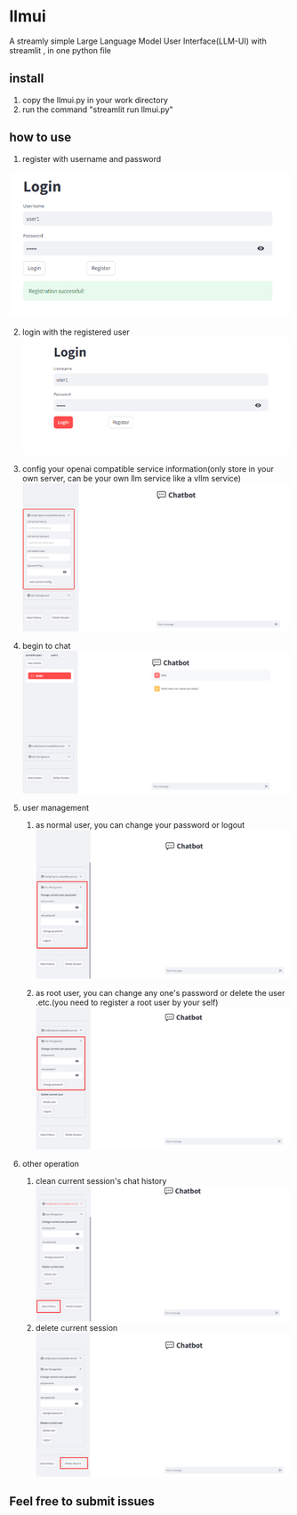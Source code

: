 # llmui
A streamly simple Large Language Model User Interface(LLM-UI) with streamlit , in one python file

## install

1. copy the llmui.py in your work directory
2. run the command "streamlit run llmui.py"

## how to use

1. register with username and password

![avatar](images/register.png)

2. login with the registered user
![avatar](images/login.png)

3. config your openai compatible service information(only store in your own server, can be your own llm service like a vllm service)
![avatar](images/open_ai_service_config.png)

4. begin to chat
![avatar](images/chat_hello.png)

5. user management
   1. as normal user, you can change your password or logout
   ![avatar](images/normal_user_mgr.png)
  
   2. as root user, you can change any one's password or delete the user .etc.(you need to register a root user by your self)
   ![avatar](images/root_user_mgr.png)

6. other operation
   1. clean current session's chat history
   ![avatar](images/clean_history.png)
   2. delete current session
   ![avatar](images/delete%20session.png)

## Feel free to submit issues
